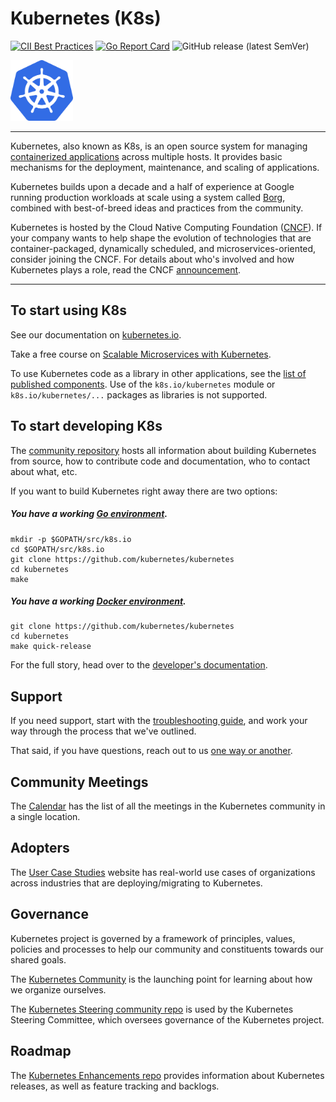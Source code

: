 # Kubernetes (K8s)

[![CII Best Practices](https://bestpractices.coreinfrastructure.org/projects/569/badge)](https://bestpractices.coreinfrastructure.org/projects/569) [![Go Report Card](https://goreportcard.com/badge/github.com/kubernetes/kubernetes)](https://goreportcard.com/report/github.com/kubernetes/kubernetes) ![GitHub release (latest SemVer)](https://img.shields.io/github/v/release/kubernetes/kubernetes)

<img src="https://github.com/kubernetes/kubernetes/raw/master/logo/logo.png" width="100">

----

Kubernetes, also known as K8s, is an open source system for managing [containerized applications]
across multiple hosts. It provides basic mechanisms for the deployment, maintenance,
and scaling of applications.

Kubernetes builds upon a decade and a half of experience at Google running
production workloads at scale using a system called [Borg],
combined with best-of-breed ideas and practices from the community.

Kubernetes is hosted by the Cloud Native Computing Foundation ([CNCF]).
If your company wants to help shape the evolution of
technologies that are container-packaged, dynamically scheduled,
and microservices-oriented, consider joining the CNCF.
For details about who's involved and how Kubernetes plays a role,
read the CNCF [announcement].

----

## To start using K8s

See our documentation on [kubernetes.io].

Take a free course on [Scalable Microservices with Kubernetes].

To use Kubernetes code as a library in other applications, see the [list of published components](https://git.k8s.io/kubernetes/staging/README.md).
Use of the `k8s.io/kubernetes` module or `k8s.io/kubernetes/...` packages as libraries is not supported.

## To start developing K8s

The [community repository] hosts all information about
building Kubernetes from source, how to contribute code
and documentation, who to contact about what, etc.

If you want to build Kubernetes right away there are two options:

##### You have a working [Go environment].

```
mkdir -p $GOPATH/src/k8s.io
cd $GOPATH/src/k8s.io
git clone https://github.com/kubernetes/kubernetes
cd kubernetes
make
```

##### You have a working [Docker environment].

```
git clone https://github.com/kubernetes/kubernetes
cd kubernetes
make quick-release
```

For the full story, head over to the [developer's documentation].

## Support

If you need support, start with the [troubleshooting guide],
and work your way through the process that we've outlined.

That said, if you have questions, reach out to us
[one way or another][communication].

[announcement]: https://cncf.io/news/announcement/2015/07/new-cloud-native-computing-foundation-drive-alignment-among-container
[Borg]: https://research.google.com/pubs/pub43438.html
[CNCF]: https://www.cncf.io/about
[communication]: https://git.k8s.io/community/communication
[community repository]: https://git.k8s.io/community
[containerized applications]: https://kubernetes.io/docs/concepts/overview/what-is-kubernetes/
[developer's documentation]: https://git.k8s.io/community/contributors/devel#readme
[Docker environment]: https://docs.docker.com/engine
[Go environment]: https://go.dev/doc/install
[kubernetes.io]: https://kubernetes.io
[Scalable Microservices with Kubernetes]: https://www.udacity.com/course/scalable-microservices-with-kubernetes--ud615
[troubleshooting guide]: https://kubernetes.io/docs/tasks/debug/

## Community Meetings 

The [Calendar](https://www.kubernetes.dev/resources/calendar/) has the list of all the meetings in the Kubernetes community in a single location.

## Adopters

The [User Case Studies](https://kubernetes.io/case-studies/) website has real-world use cases of organizations across industries that are deploying/migrating to Kubernetes.

## Governance 

Kubernetes project is governed by a framework of principles, values, policies and processes to help our community and constituents towards our shared goals.

The [Kubernetes Community](https://github.com/kubernetes/community/blob/master/governance.md) is the launching point for learning about how we organize ourselves.

The [Kubernetes Steering community repo](https://github.com/kubernetes/steering) is used by the Kubernetes Steering Committee, which oversees governance of the Kubernetes project.

## Roadmap 

The [Kubernetes Enhancements repo](https://github.com/kubernetes/enhancements) provides information about Kubernetes releases, as well as feature tracking and backlogs.
